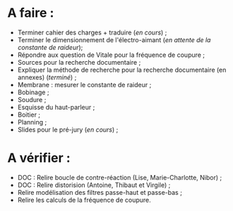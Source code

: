 A faire :
=========

- Terminer cahier des charges + traduire (*en cours*) ;
- Terminer le dimensionnement de l'électro-aimant (*en attente de la constante de raideur*);
- Répondre aux question de Vitale pour la fréquence de coupure ;
- Sources pour la recherche documentaire ;
- Expliquer la méthode de recherche pour la recherche documentaire (en annexes) (*terminé*) ;
- Membrane : mesurer le constante de raideur ;
- Bobinage ;
- Soudure ;
- Esquisse du haut-parleur ;
- Boitier ;
- Planning ;
- Slides pour le pré-jury (*en cours*) ;

A vérifier :
============

- DOC : Relire boucle de contre-réaction (Lise, Marie-Charlotte, Nibor) ;
- DOC : Relire distorision (Antoine, Thibaut et Virgile) ;
- Relire modélisation des filtres passe-haut et passe-bas ;
- Relire les calculs de la fréquence de coupure.
